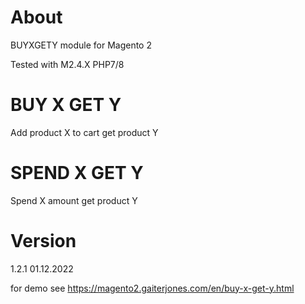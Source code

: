 # About
BUYXGETY module for Magento 2

Tested with M2.4.X PHP7/8

# BUY X GET Y
Add product X to cart get product Y

# SPEND X GET Y
Spend X amount get product Y

# Version
1.2.1 01.12.2022

for demo see https://magento2.gaiterjones.com/en/buy-x-get-y.html

